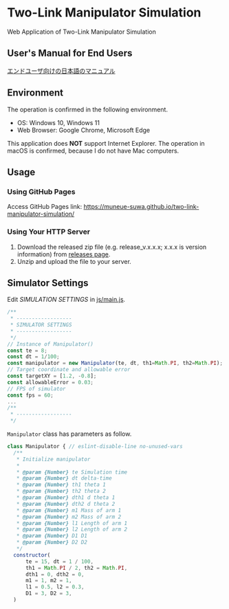 # Two-Link Manipulator Simulation

Web Application of Two-Link Manipulator Simulation

## User's Manual for End Users

[エンドユーザ向けの日本語のマニュアル](manual-for-end-users.md)

## Environment

The operation is confirmed in the following environment.

- OS: Windows 10, Windows 11
- Web Browser: Google Chrome, Microsoft Edge

This application does **NOT** support Internet Explorer. The operation in macOS is confirmed, because I do not have Mac computers.

## Usage

### Using GitHub Pages

Access GitHub Pages link: <https://muneue-suwa.github.io/two-link-manipulator-simulation/>

### Using Your HTTP Server

1. Download the released zip file (e.g. release_v.x.x.x; x.x.x is version information) from [releases page](https://github.com/muneue-suwa/two-link-manipulator-simulation/releases).
2. Unzip and upload the file to your server.

## Simulator Settings

Edit *SIMULATION SETTINGS* in [js/main.js](js/main.js).

```javascript
/**
 * ------------------
 * SIMULATOR SETTINGS
 * ------------------
 */
// Instance of Manipulator()
const te = 8;
const dt = 1/100;
const manipulator = new Manipulator(te, dt, th1=Math.PI, th2=Math.PI);
// Target coordinate and allowable error
const targetXY = [1.2, -0.8];
const allowableError = 0.03;
// FPS of simulator
const fps = 60;
...
/**
 * ------------------
 */
```

`Manipulator` class has parameters as follow.

```javascript
class Manipulator { // eslint-disable-line no-unused-vars
  /**
   * Initialize manipulator
   *
   * @param {Number} te Simulation time
   * @param {Number} dt delta-time
   * @param {Number} th1 theta 1
   * @param {Number} th2 theta 2
   * @param {Number} dth1 d theta 1
   * @param {Number} dth2 d theta 2
   * @param {Number} m1 Mass of arm 1
   * @param {Number} m2 Mass of arm 2
   * @param {Number} l1 Length of arm 1
   * @param {Number} l2 Length of arm 2
   * @param {Number} D1 D1
   * @param {Number} D2 D2
   */
  constructor(
      te = 15, dt = 1 / 100,
      th1 = Math.PI / 2, th2 = Math.PI,
      dth1 = 0, dth2 = 0,
      m1 = 1, m2 = 1,
      l1 = 0.5, l2 = 0.3,
      D1 = 3, D2 = 3,
  )
```
